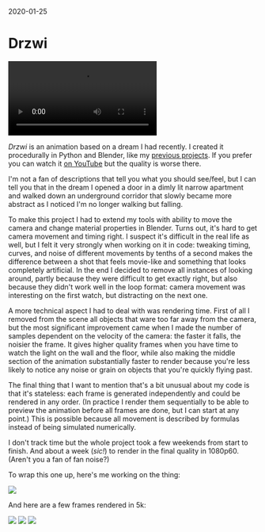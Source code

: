 2020-01-25

Drzwi
=====

![](drzwi.mp4)

*Drzwi* is an animation based on a dream I had recently. I
created it procedurally in Python and Blender, like my [previous
projects](/posts/sunflower). If you prefer you can watch it [on
YouTube](https://www.youtube.com/watch?v=XyJIIzdtcIQ) but the quality
is worse there.

I'm not a fan of descriptions that tell you what you should see/feel,
but I can tell you that in the dream I opened a door in a dimly lit
narrow apartment and walked down an underground corridor that slowly
became more abstract as I noticed I'm no longer walking but falling.

To make this project I had to extend my tools with ability to move
the camera and change material properties in Blender. Turns out, it's
hard to get camera movement and timing right. I suspect it's difficult
in the real life as well, but I felt it very strongly when working on
it in code: tweaking timing, curves, and noise of different movements
by tenths of a second makes the difference between a shot that feels
movie-like and something that looks completely artificial. In the end I
decided to remove all instances of looking around, partly because they
were difficult to get exactly right, but also because they didn't work
well in the loop format: camera movement was interesting on the first
watch, but distracting on the next one.

A more technical aspect I had to deal with was rendering time. First of
all I removed from the scene all objects that ware too far away from the
camera, but the most significant improvement came when I made the number
of samples dependent on the velocity of the camera: the faster it falls,
the noisier the frame. It gives higher quality frames when you have time
to watch the light on the wall and the floor, while also making the
middle section of the animation substantially faster to render because
you're less likely to notice any noise or grain on objects that you're
quickly flying past.

The final thing that I want to mention that's a bit unusual about my
code is that it's stateless: each frame is generated independently and
could be rendered in any order. (In practice I render them sequentially
to be able to preview the animation before all frames are done, but
I can start at any point.) This is possible because all movement is
described by formulas instead of being simulated numerically.

I don't track time but the whole project took a few weekends from start
to finish. And about a week (*sic!*) to render in the final quality in
1080p60. (Aren't you a fan of fan noise?)

To wrap this one up, here's me working on the thing:

![](wip2.gif)

And here are a few frames rendered in 5k:

![](frames/0339.jpg)
![](frames/0500.jpg)
![](frames/1319.jpg)
